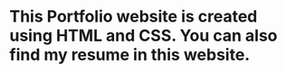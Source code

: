 # This Portfolio website is created using HTML and CSS. You can also find my resume in this website. 
